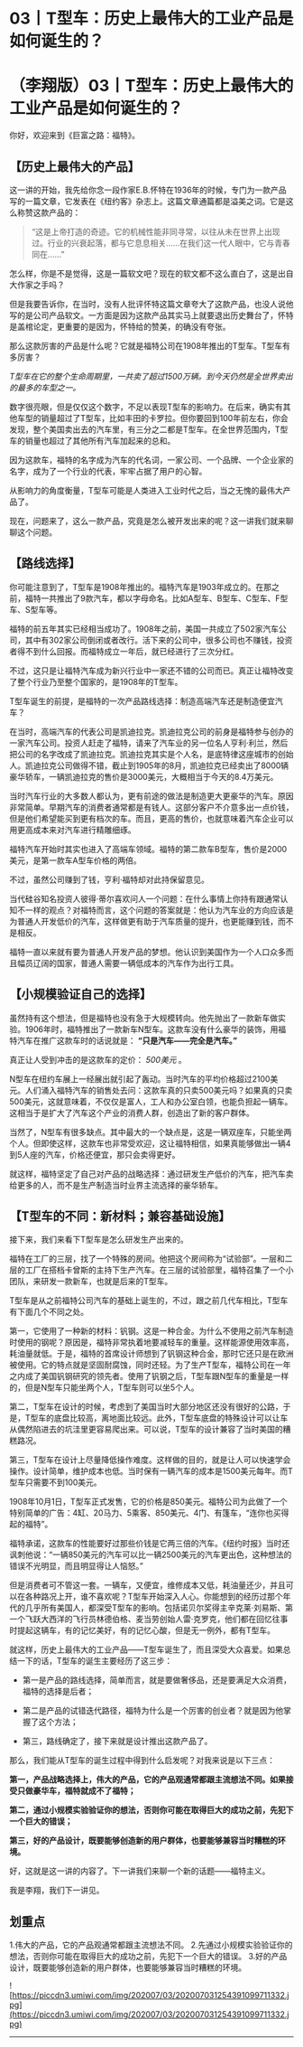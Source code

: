 # 03丨T型车：历史上最伟大的工业产品是如何诞生的？

# （李翔版）03丨T型车：历史上最伟大的工业产品是如何诞生的？

你好，欢迎来到《巨富之路：福特》。

## 【历史上最伟大的产品】

这一讲的开始，我先给你念一段作家E.B.怀特在1936年的时候，专门为一款产品写的一篇文章，它发表在《纽约客》杂志上。这篇文章通篇都是溢美之词。它是这么称赞这款产品的：

> “这是上帝打造的奇迹。它的机械性能非同寻常，以往从未在世界上出现过。行业的兴衰起落，都与它息息相关……在我们这一代人眼中，它与青春同在……”

怎么样，你是不是觉得，这是一篇软文吧？现在的软文都不这么直白了，这是出自大作家之手吗？

但是我要告诉你，在当时，没有人批评怀特这篇文章夸大了这款产品，也没人说他写的是公司产品软文。一方面是因为这款产品其实马上就要退出历史舞台了，怀特是盖棺论定，更重要的是因为，怀特给的赞美，的确没有夸张。

那么这款厉害的产品是什么呢？它就是福特公司在1908年推出的T型车。T型车有多厉害？

 *T型车在它的整个生命周期里，一共卖了超过1500万辆。到今天仍然是全世界卖出的最多的车型之一。*

数字很亮眼，但是仅仅这个数字，不足以表现T型车的影响力。在后来，确实有其他车型的销量超过了T型车，比如丰田的卡罗拉。但你要回到100年前左右，你会发现，整个美国卖出去的汽车里，有三分之二都是T型车。在全世界范围内，T型车的销量也超过了其他所有汽车加起来的总和。

因为这款车，福特的名字成为汽车的代名词，一家公司、一个品牌、一个企业家的名字，成为了一个行业的代表，牢牢占据了用户的心智。

从影响力的角度衡量，T型车可能是人类进入工业时代之后，当之无愧的最伟大产品了。

现在，问题来了，这么一款产品，究竟是怎么被开发出来的呢？这一讲我们就来聊聊这个问题。

## 【路线选择】

你可能注意到了，T型车是1908年推出的。福特汽车是1903年成立的。在那之前，福特一共推出了9款汽车，都以字母命名。比如A型车、B型车、C型车、F型车、S型车等。

福特的前五年其实已经相当成功了。1908年之前，美国一共成立了502家汽车公司，其中有302家公司倒闭或者改行。活下来的公司中，很多公司也不赚钱，投资者得不到什么回报。而福特成立一年后，就已经进行了三次分红。

不过，这只是让福特汽车成为新兴行业中一家还不错的公司而已。真正让福特改变了整个行业乃至整个国家的，是1908年的T型车。

T型车诞生的前提，是福特的一次产品路线选择：制造高端汽车还是制造便宜汽车？

在当时，高端汽车的代表公司是凯迪拉克。凯迪拉克公司的前身是福特参与创办的一家汽车公司。投资人赶走了福特，请来了汽车业的另一位名人亨利·利兰，然后把公司的名字改成了凯迪拉克。凯迪拉克其实是个人名，是底特律这座城市的创始人。凯迪拉克公司做得不错，截止到1905年的8月，凯迪拉克已经卖出了8000辆豪华轿车，一辆凯迪拉克的售价是3000美元，大概相当于今天的8.4万美元。

当时汽车行业的大多数人都认为，更有前途的做法是制造更大更豪华的汽车。原因非常简单。早期汽车的消费者通常都是有钱人。这部分客户不介意多出一点价钱，但是他们希望能买到更有档次的车。而且，更高的售价，也就意味着汽车企业可以用更高成本来对汽车进行精雕细琢。

福特汽车开始时其实也进入了高端车领域。福特的第二款车B型车，售价是2000美元，是第一款车A型车价格的两倍。

不过，虽然公司赚到了钱，亨利·福特却对此持保留意见。

当代硅谷知名投资人彼得·蒂尔喜欢问人一个问题：在什么事情上你持有跟通常认知不一样的观点？对福特而言，这个问题的答案就是：他认为汽车业的方向应该是为普通人开发低价的汽车，这样做更有助于汽车质量的提升，也更能赚到钱，而不是相反。

福特一直以来就有要为普通人开发产品的梦想。他认识到美国作为一个人口众多而且幅员辽阔的国家，普通人需要一辆低成本的汽车作为出行工具。

## 【小规模验证自己的选择】

虽然持有这个想法，但是福特也没有急于大规模转向。他先抛出了一款新车做实验。1906年时，福特推出了一款新车N型车。这款车没有什么豪华的装饰，用福特汽车在推广这款车时的话说就是： **“只是汽车——完全是汽车。”**

真正让人受到冲击的是这款车的定价： *500美元* 。

N型车在纽约车展上一经展出就引起了轰动。当时汽车的平均价格超过2100美元。人们涌入福特汽车的销售处去问：这款车真的只卖500美元吗？如果真的只卖500美元，这就意味着，不仅仅是富人，工人和办公室白领，也能负担起一辆车。这相当于是扩大了汽车这个产业的消费人群，创造出了新的客户群体。

当然了，N型车有很多缺点。其中最大的一个缺点是，这是一辆双座车，只能坐两个人。但即使这样，这款车也非常受欢迎，这让福特相信，如果真能够做出一辆4到5人座的汽车，价格还便宜，那只会卖得更好。

就这样，福特坚定了自己对产品的战略选择：通过研发生产低价的汽车，把汽车卖给更多的人，而不是生产制造当时业界主流选择的豪华轿车。

##  【T型车的不同：新材料；兼容基础设施】

接下来，我们来看下T型车是怎么研发生产出来的。

福特在工厂的三层，找了一个特殊的房间。他把这个房间称为“试验部”。一层和二层的工厂在搭档卡曾斯的主持下生产汽车。在三层的试验部里，福特召集了一个小团队，来研发一款新车，也就是后来的T型车。

T型车是从之前福特公司汽车的基础上诞生的，不过，跟之前几代车相比，T型车有下面几个不同之处。

第一，它使用了一种新的材料：钒钢。这是一种合金。为什么不使用之前汽车制造时使用的钢呢？原因是，福特非常执着地要减轻车的重量。这样能源使用效率高，耗油量就低。于是，福特的首席设计师想到了钒钢这种合金，那时它还只是在欧洲被使用。它的特点就是坚固耐腐蚀，同时还轻。为了生产T型车，福特公司在一年之内成了美国钒钢研究的领先者。使用了钒钢之后，T型车跟N型车的重量是一样的，但是N型车只能坐两个人，T型车则可以坐5个人。

第二，T型车在设计的时候，考虑到了美国当时大部分地区还没有很好的公路，于是，T型车的底盘比较高，离地面比较远。此外，T型车底盘的特殊设计可以让车从偶然陷进去的坑洼里更容易爬出来。可以说，T型车的设计兼容了当时美国的糟糕路况。

第三，T型车在设计上尽量降低操作难度。这样做的目的，就是让人可以快速学会操作。设计简单，维护成本也低。当时保有一辆汽车的成本是1500美元每年。而T型车只需要不到100美元。

1908年10月1日，T型车正式发售，它的价格是850美元。福特公司为此做了一个特别简单的广告：4缸、20马力、5乘客、850美元、4门、有篷车，“连你也买得起的福特”。

福特承诺，这款车的性能要好过那些价钱是它两三倍的汽车。《纽约时报》当时还讽刺他说：“一辆850美元的汽车可以比一辆2500美元的汽车更出色，这种想法的错误不光明显，而且明显得让人恼怒。”

但是消费者可不管这一套。一辆车，又便宜，维修成本又低，耗油量还少，并且可以在各种路况上开，谁不喜欢呢？T型车开始深入人心。你能想到的经历过那个年代的几乎所有美国人，都深受T型车的影响。包括诺贝尔奖得主辛克莱·刘易斯、第一个飞跃大西洋的飞行员林德伯格、麦当劳创始人雷·克罗克，他们都在回忆往事时提起这辆车，有的记忆美好，有的记忆心酸，但是无一例外，都有T型车。

就这样，历史上最伟大的工业产品——T型车诞生了，而且深受大众喜爱。如果总结一下的话，T型车的诞生主要经历了这三步：

* 第一是产品的路线选择，简单而言，就是要做奢侈品，还是要满足大众消费，福特的选择是后者；

* 第二是产品的试错迭代路径，福特为什么是一个厉害的创业者？就是因为他掌握了这个方法；

* 第三，路线确定了，接下来就是设计推出这款产品了。

那么，我们能从T型车的诞生过程中得到什么启发呢？对我来说是以下三点：

 **第一，产品战略选择上，伟大的产品，它的产品观通常都跟主流想法不同。如果接受只做豪华车，福特就成不了福特；**

 **第二，通过小规模实验验证你的想法，否则你可能在取得巨大的成功之前，先犯下一个巨大的错误；**

 **第三，好的产品设计，既要能够创造新的用户群体，也要能够兼容当时糟糕的环境。**

好，这就是这一讲的内容了。下一讲我们来聊一个新的话题——福特主义。

我是李翔，我们下一讲见。

## 划重点

1.伟大的产品，它的产品观通常都跟主流想法不同。
2.先通过小规模实验验证你的想法，否则你可能在取得巨大的成功之前，先犯下一个巨大的错误。
3.好的产品设计，既要能够创造新的用户群体，也要能够兼容当时糟糕的环境。

![https://piccdn3.umiwi.com/img/202007/03/202007031254391099711332.jpg](https://piccdn3.umiwi.com/img/202007/03/202007031254391099711332.jpg)

---
